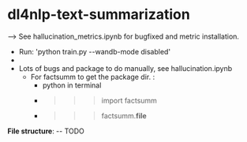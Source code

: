 # dl4nlp-text-summarization


--> See hallucination_metrics.ipynb for bugfixed and metric installation.
- Run: 'python train.py --wandb-mode disabled'
- 
- Lots of bugs and package to do manually, see hallucination.ipynb
  - For factsumm to get the package dir. :
      - python in terminal
      - >>> import factsumm
      - >>> factsumm.__file__


**File structure**:
-- TODO
